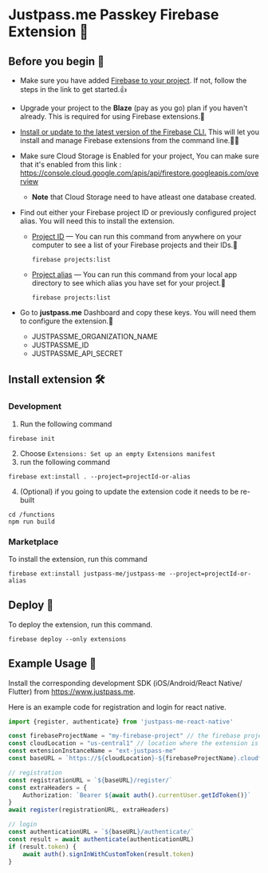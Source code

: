 # Justpass.me Passkey Firebase Extension 🚀

## Before you begin 📝
- Make sure you have added [Firebase to your project](https://firebase.google.com/docs/guides). If not, follow the steps in the link to get started.👍

- Upgrade your project to the **Blaze** (pay as you go) plan if you haven't already. This is required for using Firebase extensions.💸

- [Install or update to the latest version of the Firebase CLI.](https://firebase.google.com/docs/cli#install_the_firebase_cli) This will let you install and manage Firebase extensions from the command line.👩‍💻

- Make sure Cloud Storage is Enabled for your project, You can make sure that it's enabled from this link : https://console.cloud.google.com/apis/api/firestore.googleapis.com/overview
    - **Note** that Cloud Storage need to have atleast one database created.

- Find out either your Firebase project ID or previously configured project alias. You will need this to install the extension.

    - [Project ID](https://firebase.google.com/docs/projects/learn-more#project-id) — You can run this command from anywhere on your computer to see a list of your Firebase projects and their IDs.🔎
        ```shell
        firebase projects:list
        ```
    - [Project alias](https://firebase.google.com/docs/cli#project_aliases) — You can run this command from your local app directory to see which alias you have set for your project.🔖
        ```shell
        firebase projects:list
        ```    
- Go to **justpass.me** Dashboard and copy these keys. You will need them to configure the extension.🔑
    - JUSTPASSME_ORGANIZATION_NAME
    - JUSTPASSME_ID
    - JUSTPASSME_API_SECRET

## Install extension 🛠️
### Development 

1. Run the following command

```shell
firebase init
```
2. Choose `Extensions: Set up an empty Extensions manifest`
3. run the following command

```shell
firebase ext:install . --project=projectId-or-alias
```
4. (Optional) if you going to update the extension code it needs to be re-built

```shell
cd /functions
npm run build
```

### Marketplace

To install the extension, run this command

```shell
firebase ext:install justpass-me/justpass-me --project=projectId-or-alias
```

## Deploy 🚢
To deploy the extension, run this command.
```shell
firebase deploy --only extensions
```

## Example Usage 📱
Install the corresponding development SDK (iOS/Android/React Native/ Flutter) from https://www.justpass.me.

Here is an example code for registration and login for react native.

```Typescript
import {register, authenticate} from 'justpass-me-react-native'

const firebaseProjectName = "my-firebase-project" // the firebase project where the extension is installed
const cloudLocation = "us-central1" // location where the extension is installed
const extensionInstanceName = "ext-justpass-me"
const baseURL = `https://${cloudLocation}-${firebaseProjectName}.cloudfunctions.net/${extensionInstanceName}-oidc`

// registration
const registrationURL = `${baseURL}/register/`
const extraHeaders = {
    Authorization: `Bearer ${await auth().currentUser.getIdToken()}`
}
await register(registrationURL, extraHeaders)

// login
const authenticationURL = `${baseURL}/authenticate/`
const result = await authenticate(authenticationURL)
if (result.token) {
    await auth().signInWithCustomToken(result.token)
}
```
